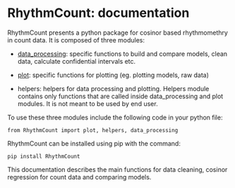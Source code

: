 # RhythmCount: documentation
RhythmCount presents a python package for cosinor based rhythmomethry in count data. It is composed of three modules:

* [data_processing](docs_data_processing.md): specific functions to build and compare models, clean data, calculate confidential intervals etc.

* [plot](docs_plot.md): specific functions for plotting (eg. plotting models, raw data)

* helpers: helpers for data processing and plotting. Helpers module contains only functions that are called inside data_processing and plot modules. It is not meant to be used by end user.

To use these three modules include the following code in your python file:

`from RhythmCount import plot, helpers, data_processing` 

RhythmCount can be installed using pip with the command:

`pip install RhythmCount`

This documentation describes the main functions for data cleaning, cosinor regression for count data and comparing models.
